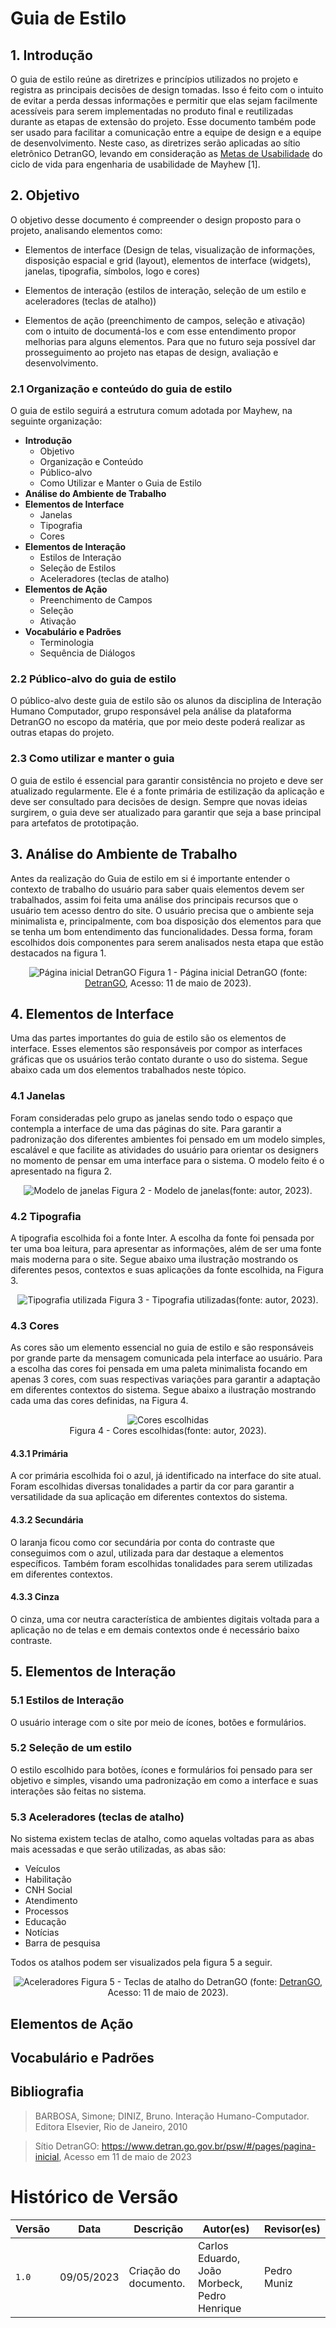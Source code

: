 # Guia de Estilo

## 1. Introdução
O guia de estilo reúne as diretrizes e princípios utilizados no projeto e registra as principais decisões de design tomadas. Isso é feito com o intuito de evitar a perda dessas informações e permitir que elas sejam facilmente acessíveis para serem implementadas no produto final e reutilizadas durante as etapas de extensão do projeto. Esse documento também pode ser usado para facilitar a comunicação entre a equipe de design e a equipe de desenvolvimento. Neste caso, as diretrizes serão aplicadas ao sítio eletrônico DetranGO, levando em consideração as [Metas de Usabilidade](#) do ciclo de vida para engenharia de usabilidade de Mayhew [1].

## 2. Objetivo
O objetivo desse documento é compreender o design proposto para o projeto, analisando elementos como:

- Elementos de interface (Design de telas, visualização de informações, disposição espacial e grid (layout), elementos de interface (widgets), janelas, tipografia, símbolos, logo e cores)

- Elementos de interação (estilos de interação, seleção de um estilo e aceleradores (teclas de atalho))

- Elementos de ação (preenchimento de campos, seleção e ativação) com o intuito de documentá-los e com esse entendimento propor melhorias para alguns elementos. Para que no futuro seja possível dar prosseguimento ao projeto nas etapas de design, avaliação e desenvolvimento.

### 2.1 Organização e conteúdo do guia de estilo
O guia de estilo seguirá a estrutura comum adotada por Mayhew, na seguinte organização:

- **Introdução**
    * Objetivo
    * Organização e Conteúdo
    * Público-alvo
    * Como Utilizar e Manter o Guia de Estilo
- **Análise do Ambiente de Trabalho**
- **Elementos de Interface**
    * Janelas
    * Tipografia
    * Cores
- **Elementos de Interação**
    * Estilos de Interação
    * Seleção de Estilos
    * Aceleradores (teclas de atalho)
- **Elementos de Ação**
    * Preenchimento de Campos
    * Seleção
    * Ativação
- **Vocabulário e Padrões**
    * Terminologia
    * Sequência de Diálogos

### 2.2 Público-alvo do guia de estilo
O público-alvo deste guia de estilo são os alunos da disciplina de Interação Humano Computador, grupo responsável pela análise da plataforma DetranGO no escopo da matéria, que por meio deste poderá realizar as outras etapas do projeto.

### 2.3 Como utilizar e manter o guia
O guia de estilo é essencial para garantir consistência no projeto e deve ser atualizado regularmente. Ele é a fonte primária de estilização da aplicação e deve ser consultado para decisões de design. Sempre que novas ideias surgirem, o guia deve ser atualizado para garantir que seja a base principal para artefatos de prototipação.

## 3. Análise do Ambiente de Trabalho
Antes da realização do Guia de estilo em si é importante entender o contexto de trabalho do usuário para saber quais elementos devem ser trabalhados, assim foi feita uma análise dos principais recursos que o usuário tem acesso dentro do site. O usuário precisa que o ambiente seja minimalista e, principalmente, com boa disposição dos elementos para que se tenha um bom entendimento das funcionalidades. Dessa forma, foram escolhidos dois componentes para serem analisados nesta etapa que estão destacados na figura 1.
<center>

![Página inicial DetranGO](../assets/guia_estilo/pagIni.png)
Figura 1 - Página inicial DetranGO (fonte: [DetranGO](https://www.detran.go.gov.br/psw/#/pages/pagina-inicial), Acesso: 11 de maio de 2023).
</center>

## 4. Elementos de Interface
Uma das partes importantes do guia de estilo são os elementos de interface. Esses elementos são responsáveis por compor as interfaces gráficas que os usuários terão contato durante o uso do sistema. Segue abaixo cada um dos elementos trabalhados neste tópico.

### 4.1 Janelas
Foram consideradas pelo grupo as janelas sendo todo o espaço que contempla a interface de uma das páginas do site. Para garantir a padronização dos diferentes ambientes foi pensado em um modelo simples, escalável e que facilite as atividades do usuário para orientar os designers no momento de pensar em uma interface para o sistema. O modelo feito é o apresentado na figura 2.
<center>

![Modelo de janelas]()
Figura 2 - Modelo de janelas(fonte: autor, 2023).
</center>

### 4.2 Tipografia
A tipografia escolhida foi a fonte Inter. A escolha da fonte foi pensada por ter uma boa leitura, para apresentar as informações, além de ser uma fonte mais moderna para o site. Segue abaixo uma ilustração mostrando os diferentes pesos, contextos e suas aplicações da fonte escolhida, na Figura 3.
<center>

![Tipografia utilizada](../assets/guia_estilo/fontes.png)
Figura 3 - Tipografia utilizadas(fonte: autor, 2023).
</center>

### 4.3 Cores
As cores são um elemento essencial no guia de estilo e são responsáveis por grande parte da mensagem comunicada pela interface ao usuário. Para a escolha das cores foi pensada em uma paleta minimalista focando em apenas 3 cores, com suas respectivas variações para garantir a adaptação em diferentes contextos do sistema. Segue abaixo a ilustração mostrando cada uma das cores definidas, na Figura 4.
<center>

![Cores escolhidas](../assets/guia_estilo/cores.png)
</br>Figura 4 - Cores escolhidas(fonte: autor, 2023).
</center>

#### 4.3.1 Primária
A cor primária escolhida foi o azul, já identificado na interface do site atual. Foram escolhidas diversas tonalidades a partir da cor para garantir a versatilidade da sua aplicação em diferentes contextos do sistema.

#### 4.3.2 Secundária
O laranja ficou como cor secundária por conta do contraste que conseguimos com o azul, utilizada para dar destaque a elementos específicos. Também foram escolhidas tonalidades para serem utilizadas em diferentes contextos.

#### 4.3.3 Cinza
O cinza, uma cor neutra característica de ambientes digitais voltada para a aplicação no de telas e em demais contextos onde é necessário baixo contraste.


## 5. Elementos de Interação

### 5.1 Estilos de Interação
O usuário interage com o site por meio de ícones, botões e formulários.

### 5.2 Seleção de um estilo
O estilo escolhido para botões, ícones e formulários foi pensado para ser objetivo e simples, visando uma padronização em como a interface e suas interações são feitas no sistema.

### 5.3 Aceleradores (teclas de atalho)
No sistema existem teclas de atalho, como aquelas voltadas para as abas mais acessadas e que serão utilizadas, as abas são:

* Veículos
* Habilitação
* CNH Social
* Atendimento
* Processos
* Educação
* Notícias
* Barra de pesquisa

Todos os atalhos podem ser visualizados pela figura 5 a seguir.

<center>

![Aceleradores](../assets/guia_estilo/aceleradores.png)
Figura 5 - Teclas de atalho do DetranGO (fonte: [DetranGO](https://www.detran.go.gov.br/psw/#/pages/pagina-inicial), Acesso: 11 de maio de 2023).
</center>

## Elementos de Ação

## Vocabulário e Padrões

## Bibliografia

> BARBOSA, Simone; DINIZ, Bruno. Interação Humano-Computador. Editora Elsevier, Rio de Janeiro, 2010

> Sítio DetranGO: <https://www.detran.go.gov.br/psw/#/pages/pagina-inicial>, Acesso em 11 de maio de 2023

# Histórico de Versão

| Versão | Data       | Descrição                          | Autor(es)     |  Revisor(es)  |
| ------ | ---------- | ---------------------------------- | ------------- | ------------- |
| `1.0`  | 09/05/2023 | Criação do documento.              | Carlos Eduardo, João Morbeck, Pedro Henrique | Pedro Muniz |
